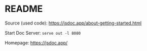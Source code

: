 # README

Source (used code): https://jsdoc.app/about-getting-started.html

Start Doc Server: `serve out -l 8080`

Homepage: https://jsdoc.app/
